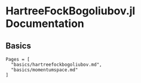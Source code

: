 # HartreeFockBogoliubov.jl Documentation

## Basics

```@contents
Pages = [
  "basics/hartreefockbogoliubov.md",
  "basics/momentumspace.md"
]
```

